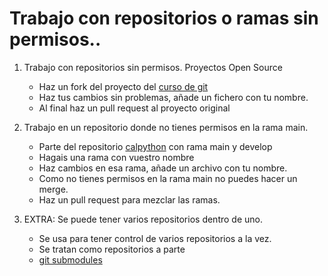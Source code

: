 # Trabajo con repositorios o ramas sin permisos..

1. Trabajo con repositorios sin permisos. Proyectos Open Source
   - Haz un fork del proyecto del [curso de git](https://github.com/oscarnovillo/Curso-de-Git-ISMIE.git)
   - Haz tus cambios sin problemas, añade un fichero con tu nombre.
   - Al final haz un pull request al proyecto original

2. Trabajo en un repositorio donde no tienes permisos en la rama main.
   - Parte del repositorio [calpython](https://github.com/oscarnovillo/calcpython) con rama main y develop
   - Hagais una rama con vuestro nombre
   - Haz cambios en esa rama, añade un archivo con tu nombre.
   - Como no tienes permisos en la rama main no puedes hacer un merge.
   - Haz un pull request para mezclar las ramas.


3. EXTRA: Se puede tener varios repositorios dentro de uno.
    - Se usa para tener control de varios repositorios a la vez.
    - Se tratan como repositorios a parte
    - [git submodules](https://git-scm.com/book/en/v2/Git-Tools-Submodules)
